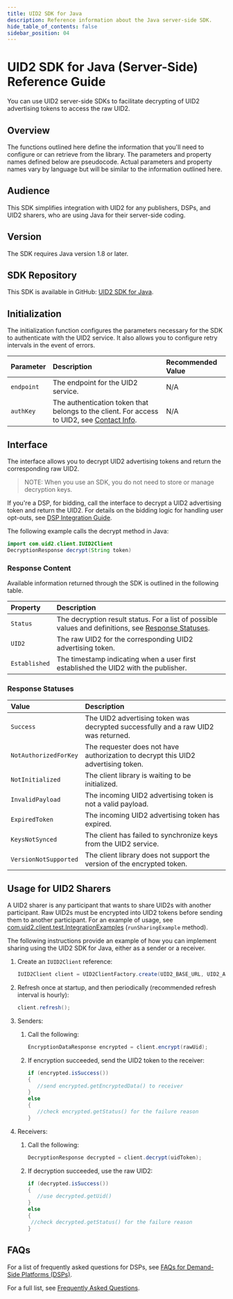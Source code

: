 ```yaml
---
title: UID2 SDK for Java
description: Reference information about the Java server-side SDK.
hide_table_of_contents: false
sidebar_position: 04
---
```


# UID2 SDK for Java (Server-Side) Reference Guide

You can use UID2 server-side SDKs to facilitate decrypting of UID2 advertising tokens to access the raw UID2. 

<!-- This guide includes the following information:

- [Overview](#overview)
- [Audience](#audience)
- [Initialization](#initialization)
- [Interface](#interface)
  - [Response Content](#response-content)
  - [Response Statuses](#response-statuses)
* [FAQs](#faqs)
* [Usage for UID2 Sharers](#usage-for-uid2-sharers) -->

## Overview

The functions outlined here define the information that you'll need to configure or can retrieve from the library. The parameters and property names defined below are pseudocode. Actual parameters and property names vary by language but will be similar to the information outlined here.

## Audience

This SDK simplifies integration with UID2 for any publishers, DSPs, and UID2 sharers, who are using Java for their server-side coding.

## Version

The SDK requires Java version 1.8 or later.

## SDK Repository

This SDK is available in GitHub: [UID2 SDK for Java](https://github.com/IABTechLab/uid2-client-java/blob/master/README.md).

## Initialization

The initialization function configures the parameters necessary for the SDK to authenticate with the UID2 service. It also allows you to configure retry intervals in the event of errors.

| Parameter | Description | Recommended Value |
| :--- | :--- | :--- |
| `endpoint` | The endpoint for the UID2 service. | N/A |
| `authKey` | The authentication token that belongs to the client. For access to UID2, see [Contact Info](../getting-started/gs-account-setup.md#contact-info). | N/A |

## Interface 

The interface allows you to decrypt UID2 advertising tokens and return the corresponding raw UID2. 

>NOTE: When you use an SDK, you do not need to store or manage decryption keys.

If you're a DSP, for bidding, call the interface to decrypt a UID2 advertising token and return the UID2. For details on the bidding logic for handling user opt-outs, see [DSP Integration Guide](../guides/dsp-guide.md).

The following example calls the decrypt method in Java:

```java
import com.uid2.client.IUID2Client
DecryptionResponse decrypt(String token)
```

### Response Content

Available information returned through the SDK is outlined in the following table.

| Property | Description |
| :--- | :--- |
| `Status` | The decryption result status. For a list of possible values and definitions, see [Response Statuses](#response-statuses). |
| `UID2` | The raw UID2 for the corresponding UID2 advertising token. |
| `Established` | The timestamp indicating when a user first established the UID2 with the publisher. |

### Response Statuses

| Value | Description |
| :--- | :--- |
| `Success` | The UID2 advertising token was decrypted successfully and a raw UID2 was returned. |
| `NotAuthorizedForKey` | The requester does not have authorization to decrypt this UID2 advertising token.|
| `NotInitialized` | The client library is waiting to be initialized. |
| `InvalidPayload` | The incoming UID2 advertising token is not a valid payload. |
| `ExpiredToken` | The incoming UID2 advertising token has expired. |
| `KeysNotSynced` | The client has failed to synchronize keys from the UID2 service. |
| `VersionNotSupported` |  The client library does not support the version of the encrypted token. |

## Usage for UID2 Sharers

A UID2 sharer is any participant that wants to share UID2s with another participant. Raw UID2s must be encrypted into UID2 tokens before sending them to another participant. For an example of usage, see [com.uid2.client.test.IntegrationExamples](https://github.com/IABTechLab/uid2-client-java/blob/master/src/test/java/com/uid2/client/test/IntegrationExamples.java) (`runSharingExample` method).

The following instructions provide an example of how you can implement sharing using the UID2 SDK for Java, either as a sender or a receiver.

1. Create an ```IUID2Client``` reference:

   ```java
   IUID2Client client = UID2ClientFactory.create(UID2_BASE_URL, UID2_API_KEY, UID2_SECRET_KEY);
   ```
2. Refresh once at startup, and then periodically (recommended refresh interval is hourly):

   ```java
   client.refresh();
   ```
3. Senders: 
   1. Call the following:

      ```java
      EncryptionDataResponse encrypted = client.encrypt(rawUid);
      ```
   2. If encryption succeeded, send the UID2 token to the receiver:   

      ```java
      if (encrypted.isSuccess()) 
      { 
         //send encrypted.getEncryptedData() to receiver
      } 
      else 
      {
         //check encrypted.getStatus() for the failure reason
      }
      ```
4. Receivers: 
   1. Call the following:

      ```java
      DecryptionResponse decrypted = client.decrypt(uidToken);
      ```
   2. If decryption succeeded, use the raw UID2:

      ```java    
      if (decrypted.isSuccess()) 
      {
         //use decrypted.getUid() 
      } 
      else 
      {
       //check decrypted.getStatus() for the failure reason 
      }
      ```

## FAQs

For a list of frequently asked questions for DSPs, see [FAQs for Demand-Side Platforms (DSPs)](../getting-started/gs-faqs.md#faqs-for-demand-side-platforms-dsps).

For a full list, see [Frequently Asked Questions](../getting-started/gs-faqs.md).
